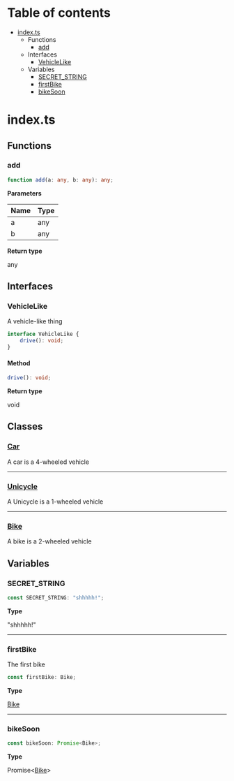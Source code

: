 # Table of contents

* [index.ts][SourceFile-0]
    * Functions
        * [add][FunctionDeclaration-0]
    * Interfaces
        * [VehicleLike][InterfaceDeclaration-0]
    * Variables
        * [SECRET_STRING][VariableDeclaration-0]
        * [firstBike][VariableDeclaration-1]
        * [bikeSoon][VariableDeclaration-2]

# index.ts

## Functions

### add

```typescript
function add(a: any, b: any): any;
```

**Parameters**

| Name | Type |
| ---- | ---- |
| a    | any  |
| b    | any  |

**Return type**

any

## Interfaces

### VehicleLike

A vehicle-like thing

```typescript
interface VehicleLike {
    drive(): void;
}
```
#### Method

```typescript
drive(): void;
```

**Return type**

void


## Classes

### [Car][ClassDeclaration-0]

A car is a 4-wheeled vehicle


----------

### [Unicycle][ClassDeclaration-2]

A Unicycle is a 1-wheeled vehicle


----------

### [Bike][ClassDeclaration-3]

A bike is a 2-wheeled vehicle


## Variables

### SECRET_STRING

```typescript
const SECRET_STRING: "shhhhh!";
```

**Type**

"shhhhh!"

----------

### firstBike

The first bike

```typescript
const firstBike: Bike;
```

**Type**

[Bike][ClassDeclaration-3]

----------

### bikeSoon

```typescript
const bikeSoon: Promise<Bike>;
```

**Type**

Promise<[Bike][ClassDeclaration-3]>

[SourceFile-0]: index.md#indexts
[FunctionDeclaration-0]: index.md#add
[InterfaceDeclaration-0]: index.md#vehiclelike
[ClassDeclaration-0]: index/default.md#car
[ClassDeclaration-2]: index/unicycle.md#unicycle
[ClassDeclaration-3]: index/bike.md#bike
[VariableDeclaration-0]: index.md#secret_string
[VariableDeclaration-1]: index.md#firstbike
[ClassDeclaration-3]: index/bike.md#bike
[VariableDeclaration-2]: index.md#bikesoon
[ClassDeclaration-3]: index/bike.md#bike
